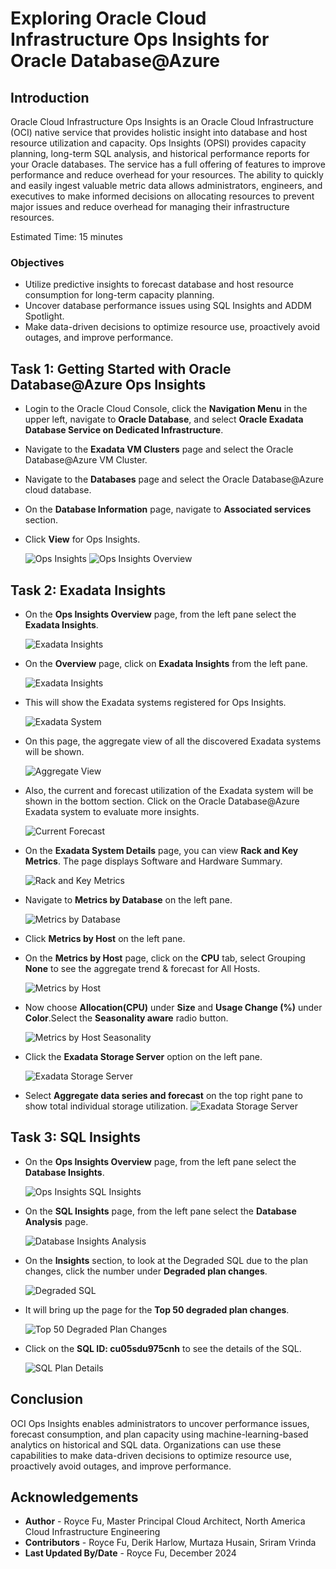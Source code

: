 # Exploring Oracle Cloud Infrastructure Ops Insights for Oracle Database@Azure

## Introduction

Oracle Cloud Infrastructure Ops Insights is an Oracle Cloud Infrastructure (OCI) native service that provides holistic insight into database and host resource utilization and capacity. Ops Insights (OPSI) provides capacity planning, long-term SQL analysis, and historical performance reports for your Oracle databases. The service has a full offering of features to improve performance and reduce overhead for your resources. The ability to quickly and easily ingest valuable metric data allows administrators, engineers, and executives to make informed decisions on allocating resources to prevent major issues and reduce overhead for managing their infrastructure resources.

Estimated Time: 15 minutes

### Objectives

-   Utilize predictive insights to forecast database and host resource consumption for long-term capacity planning. 
-   Uncover database performance issues using SQL Insights and ADDM Spotlight.
-   Make data-driven decisions to optimize resource use, proactively avoid outages, and improve performance.

## Task 1: Getting Started with Oracle Database@Azure Ops Insights

*  Login to the Oracle Cloud Console, click the **Navigation Menu** in the upper left, navigate to **Oracle Database**, and select **Oracle Exadata Database Service on Dedicated Infrastructure**.

*  Navigate to the **Exadata VM Clusters** page and select the Oracle Database@Azure VM Cluster.

*  Navigate to the **Databases** page and select the Oracle Database@Azure cloud database.

*  On the **Database Information** page, navigate to **Associated services** section. 

*  Click **View** for Ops Insights.

     ![Ops Insights](./images/odaa-associated-service-dbm-opsi.png "Ops Insights")
     ![Ops Insights Overview](./images/odaa-exadatas-overview.png "Ops Insights")

## Task 2: Exadata Insights

*  On the **Ops Insights Overview** page, from the left pane select the **Exadata Insights**.

      ![Exadata Insights](./images/odaa-exadata-insights.png "Exadata Insights")

*  On the **Overview** page, click on **Exadata Insights** from the left pane.

      ![Exadata Insights](./images/odaa-exadata-insights.png "Exadata Insights")

*  This will show the Exadata systems registered for Ops Insights.

      ![Exadata System](./images/odaa-exadata-system.png "Exadata System")

*  On this page, the aggregate view of all the discovered Exadata systems will be shown.

      ![Aggregate View](./images/odaa-aggregate-view.png "Aggregate View")

*  Also, the current and forecast utilization of the Exadata system will be shown in the bottom section. Click on the Oracle Database@Azure Exadata system to evaluate more insights. 

      ![Current Forecast](./images/odaa-current-forecast.png "Current Forecast")

*  On the **Exadata System Details** page, you can view **Rack and Key Metrics**. The page displays Software and Hardware Summary.

      ![Rack and Key Metrics](./images/odaa-rack-and-key-metrics.png "Rack and Key Metrics")

*  Navigate to **Metrics by Database** on the left pane.

      ![Metrics by Database](./images/odaa-metrics-by-database.png "Metrics by Database")

*  Click **Metrics by Host** on the left pane.

*  On the **Metrics by Host** page, click on the **CPU** tab, select Grouping **None** to see the aggregate trend & forecast for All Hosts. 

      ![Metrics by Host](./images/odaa-metrics-by-host.png "Metrics by Host")


*  Now choose **Allocation(CPU)** under **Size** and **Usage Change (%)** under **Color**.Select the **Seasonality aware** radio button. 

      ![Metrics by Host Seasonality](./images/odaa-metrics-by-host-seasonality.png "Metrics by Host Seasonality")

*  Click the **Exadata Storage Server** option on the left pane.

      ![Exadata Storage Server](./images/odaa-exadata-storage-server.png "Exadata Storage Server")

* Select **Aggregate data series and forecast** on the top right pane to show total individual storage utilization.
      ![Exadata Storage Server](./images/odaa-exadata-storage-server1.png "Exadata Storage Server")


## Task 3: SQL Insights

*  On the **Ops Insights Overview** page, from the left pane select the **Database Insights**.

      ![Ops Insights SQL Insights](./images/odaa-sql-insights.png "Ops Insights SQL Insights")

*  On the **SQL Insights** page, from the left pane select the **Database Analysis** page.

      ![Database Insights Analysis](./images/odaa-database-insights-analysis.png "Database Insights Analysis")

*  On the **Insights** section, to look at the Degraded SQL due to the plan changes, click the number under **Degraded plan changes**.

      ![Degraded SQL](./images/odaa-degraded-sql.png "Degraded SQL")

*  It will bring up the page for the **Top 50 degraded plan changes**.

      ![Top 50 Degraded Plan Changes](./images/odaa-top-50-degraded-plan-changes.png "Top 50 Degraded Plan Changes")

*  Click on the **SQL ID: cu05sdu975cnh** to see the details of the SQL.

      ![SQL Plan Details](./images/odaa-sql-plan-details.png "SQL Plan Details")

## Conclusion

OCI Ops Insights enables administrators to uncover performance issues, forecast consumption, and plan capacity using machine-learning-based analytics on historical and SQL data. Organizations can use these capabilities to make data-driven decisions to optimize resource use, proactively avoid outages, and improve performance.

## Acknowledgements

- **Author** - Royce Fu, Master Principal Cloud Architect, North America Cloud Infrastructure Engineering
- **Contributors** - Royce Fu, Derik Harlow, Murtaza Husain, Sriram Vrinda
- **Last Updated By/Date** - Royce Fu, December 2024

